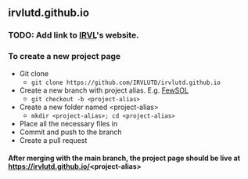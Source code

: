 ## irvlutd.github.io

### TODO: Add link to <a href="https://labs.utdallas.edu/irvl">IRVL</a>'s website.

### To create a new project page
- Git clone
    - `git clone https://github.com/IRVLUTD/irvlutd.github.io`
- Create a new branch with project alias. E.g. [FewSOL](https://irvlutd.github.io/FewSOL)
    - `git checkout -b <project-alias>`
- Create a new folder named \<project-alias>
    - `mkdir <project-alias>; cd <project-alias>`
- Place all the necessary files in <project-alias>
- Commit and push to the <project-alias> branch
- Create a pull request

#### After merging with the main branch, the project page should be live at https://irvlutd.github.io/<project-alias\>